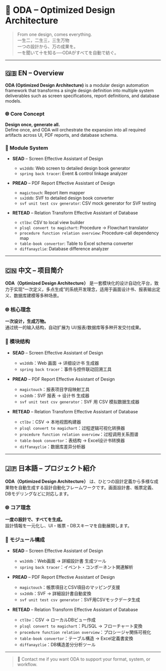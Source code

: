 # 🧠 ODA – Optimized Design Architecture

> From one design, comes everything.  
> 一生二，二生三，三生万物  
> 一つの設計から、万の成果を。  
> 一を聞いて十を知る──ODAがすべてを自動で紡ぐ。

---

## 🇬🇧 EN – Overview

**ODA (Optimized Design Architecture)** is a modular design automation framework that transforms a single design definition into multiple system deliverables such as screen specifications, report definitions, and database models.

### 🌐 Core Concept

**Design once, generate all.**  
Define once, and ODA will orchestrate the expansion into all required artifacts across UI, PDF reports, and database schema.

### 🧩 Module System

- **SEAD** – Screen Effective Assistant of Design  
  - `ws2ddb`: Web screen to detailed design book generator  
  - `spring back tracer`: Event & control linkage analyzer

- **PREAD** – PDF Report Effective Assistant of Design  
  - `magictouch`: Report item mapper  
  - `sx2ddb`: SVF to detailed design book converter  
  - `svf unit test csv generator`: CSV mock generator for SVF testing

- **RETEAD** – Relation Transform Effective Assistant of Database  
  - `ctlbv`: CSV to local view builder  
  - `plsql convert to magichart`: Procedure → Flowchart translator  
  - `procedure function relation overview`: Procedure-call dependency map  
  - `table-book convertor`: Table to Excel schema converter  
  - `diffanayzlie`: Database difference analyzer

---

## 🇨🇳 中文 – 项目简介

**ODA（Optimized Design Architecture）** 是一套模块化的设计自动化平台，致力于实现“一次定义，多点生成”的系统开发理念，适用于画面设计书、报表输出定义、数据库建模等多种场景。

### 🌐 核心理念

**一次设计，生成万物。**  
通过统一的输入结构，自动扩展为 UI/报表/数据库等多种开发交付成果。

### 🧩 模块结构

- **SEAD** – Screen Effective Assistant of Design  
  - `ws2ddb`：Web 画面 → 详细设计书 生成器  
  - `spring back tracer`：事件与控件联动回溯工具

- **PREAD** – PDF Report Effective Assistant of Design  
  - `magictouch`：报表项目字段映射工具  
  - `sx2ddb`：SVF 报表 → 设计书 生成器  
  - `svf unit test csv generator`：SVF 用 CSV 模拟数据生成器

- **RETEAD** – Relation Transform Effective Assistant of Database  
  - `ctlbv`：CSV → 本地视图构建器  
  - `plsql convert to magichart`：过程逻辑可视化转换器  
  - `procedure function relation overview`：过程调用关系图谱  
  - `table-book convertor`：表结构 → Excel设计书转换器  
  - `diffanayzlie`：数据库差异分析器

---

## 🇯🇵 日本語 – プロジェクト紹介

**ODA（Optimized Design Architecture）** は、ひとつの設計定義から多様な成果物を自動生成する設計自動化フレームワークです。画面設計書、帳票定義、DBモデリングなどに対応します。

### 🌐 コア理念

**一度の設計で、すべてを生成。**  
設計情報を一元化し、UI・帳票・DBスキーマを自動展開します。

### 🧩 モジュール構成

- **SEAD** – Screen Effective Assistant of Design  
  - `ws2ddb`：Web画面 → 詳細設計書 生成ツール  
  - `spring back tracer`：イベント・コンポーネント関連解析

- **PREAD** – PDF Report Effective Assistant of Design  
  - `magictouch`：帳票項目とCSV項目のマッピング支援  
  - `sx2ddb`：SVF → 詳細設計書自動変換  
  - `svf unit test csv generator`：SVF用CSVモックデータ生成

- **RETEAD** – Relation Transform Effective Assistant of Database  
  - `ctlbv`：CSV → ローカルDBビュー作成  
  - `plsql convert to magichart`：PL/SQL → フローチャート変換  
  - `procedure function relation overview`：プロシージャ関係可視化  
  - `table-book convertor`：テーブル構造 → Excel定義書変換  
  - `diffanayzlie`：DB構造差分分析ツール

---

> 📣 Contact me if you want ODA to support your format, system, or workflow.

